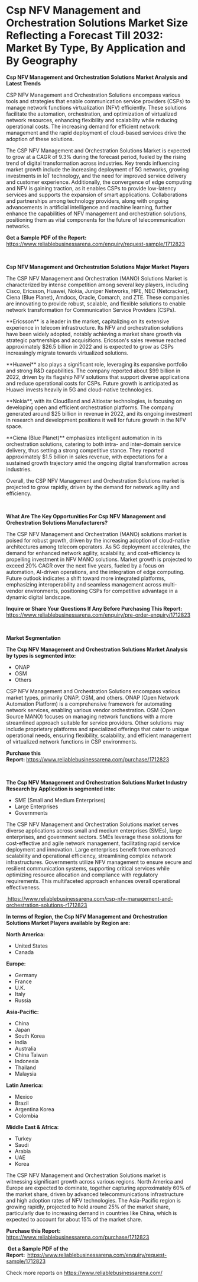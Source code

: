 <p><h1>Csp NFV Management and Orchestration Solutions Market Size Reflecting a Forecast Till 2032: Market By Type, By Application and By Geography</h1></p><p><strong>Csp NFV Management and Orchestration Solutions Market Analysis and Latest Trends</strong></p>
<p><p>CSP NFV Management and Orchestration Solutions encompass various tools and strategies that enable communication service providers (CSPs) to manage network functions virtualization (NFV) efficiently. These solutions facilitate the automation, orchestration, and optimization of virtualized network resources, enhancing flexibility and scalability while reducing operational costs. The increasing demand for efficient network management and the rapid deployment of cloud-based services drive the adoption of these solutions.</p><p>The CSP NFV Management and Orchestration Solutions Market is expected to grow at a CAGR of 9.3% during the forecast period, fueled by the rising trend of digital transformation across industries. Key trends influencing market growth include the increasing deployment of 5G networks, growing investments in IoT technology, and the need for improved service delivery and customer experience. Additionally, the convergence of edge computing and NFV is gaining traction, as it enables CSPs to provide low-latency services and supports the expansion of smart applications. Collaborations and partnerships among technology providers, along with ongoing advancements in artificial intelligence and machine learning, further enhance the capabilities of NFV management and orchestration solutions, positioning them as vital components for the future of telecommunication networks.</p></p>
<p><strong>Get a Sample PDF of the Report:&nbsp;</strong> <a href="https://www.reliablebusinessarena.com/enquiry/request-sample/1712823?utm_campaign=1892&utm_medium=2&utm_source=Github&utm_content=ia&utm_term=11012025&utm_id=csp-nfv-management-and-orchestration-solutions">https://www.reliablebusinessarena.com/enquiry/request-sample/1712823</a></p>
<p>&nbsp;</p>
<p><strong>Csp NFV Management and Orchestration Solutions Major Market Players</strong></p>
<p><p>The CSP NFV Management and Orchestration (MANO) Solutions Market is characterized by intense competition among several key players, including Cisco, Ericsson, Huawei, Nokia, Juniper Networks, HPE, NEC (Netcracker), Ciena (Blue Planet), Amdocs, Oracle, Comarch, and ZTE. These companies are innovating to provide robust, scalable, and flexible solutions to enable network transformation for Communication Service Providers (CSPs).</p><p>**Ericsson** is a leader in the market, capitalizing on its extensive experience in telecom infrastructure. Its NFV and orchestration solutions have been widely adopted, notably achieving a market share growth via strategic partnerships and acquisitions. Ericsson's sales revenue reached approximately $26.5 billion in 2022 and is expected to grow as CSPs increasingly migrate towards virtualized solutions.</p><p>**Huawei** also plays a significant role, leveraging its expansive portfolio and strong R&D capabilities. The company reported about $99 billion in 2022, driven by its flagship NFV solutions that support diverse applications and reduce operational costs for CSPs. Future growth is anticipated as Huawei invests heavily in 5G and cloud-native technologies.</p><p>**Nokia**, with its CloudBand and Altiostar technologies, is focusing on developing open and efficient orchestration platforms. The company generated around $25 billion in revenue in 2022, and its ongoing investment in research and development positions it well for future growth in the NFV space.</p><p>**Ciena (Blue Planet)** emphasizes intelligent automation in its orchestration solutions, catering to both intra- and inter-domain service delivery, thus setting a strong competitive stance. They reported approximately $1.5 billion in sales revenue, with expectations for a sustained growth trajectory amid the ongoing digital transformation across industries.</p><p>Overall, the CSP NFV Management and Orchestration Solutions market is projected to grow rapidly, driven by the demand for network agility and efficiency.</p></p>
<p>&nbsp;</p>
<p><strong>What Are The Key Opportunities For Csp NFV Management and Orchestration Solutions Manufacturers?</strong></p>
<p><p>The CSP NFV Management and Orchestration (MANO) solutions market is poised for robust growth, driven by the increasing adoption of cloud-native architectures among telecom operators. As 5G deployment accelerates, the demand for enhanced network agility, scalability, and cost-efficiency is propelling investment in NFV MANO solutions. Market growth is projected to exceed 20% CAGR over the next five years, fueled by a focus on automation, AI-driven operations, and the integration of edge computing. Future outlook indicates a shift toward more integrated platforms, emphasizing interoperability and seamless management across multi-vendor environments, positioning CSPs for competitive advantage in a dynamic digital landscape.</p></p>
<p><strong>Inquire or Share Your Questions If Any Before Purchasing This Report:</strong> <a href="https://www.reliablebusinessarena.com/enquiry/pre-order-enquiry/1712823?utm_campaign=1892&utm_medium=2&utm_source=Github&utm_content=ia&utm_term=11012025&utm_id=csp-nfv-management-and-orchestration-solutions">https://www.reliablebusinessarena.com/enquiry/pre-order-enquiry/1712823</a></p>
<p>&nbsp;</p>
<p><strong>Market Segmentation</strong></p>
<p><strong>The Csp NFV Management and Orchestration Solutions Market Analysis by types is segmented into:</strong></p>
<p><ul><li>ONAP</li><li>OSM</li><li>Others</li></ul></p>
<p><p>CSP NFV Management and Orchestration Solutions encompass various market types, primarily ONAP, OSM, and others. ONAP (Open Network Automation Platform) is a comprehensive framework for automating network services, enabling various vendor orchestration. OSM (Open Source MANO) focuses on managing network functions with a more streamlined approach suitable for service providers. Other solutions may include proprietary platforms and specialized offerings that cater to unique operational needs, ensuring flexibility, scalability, and efficient management of virtualized network functions in CSP environments.</p></p>
<p><strong>Purchase this Report:&nbsp;</strong><a href="https://www.reliablebusinessarena.com/purchase/1712823?utm_campaign=1892&utm_medium=2&utm_source=Github&utm_content=ia&utm_term=11012025&utm_id=csp-nfv-management-and-orchestration-solutions">https://www.reliablebusinessarena.com/purchase/1712823</a></p>
<p>&nbsp;</p>
<p><strong>The Csp NFV Management and Orchestration Solutions Market Industry Research by Application is segmented into:</strong></p>
<p><ul><li>SME (Small and Medium Enterprises)</li><li>Large Enterprises</li><li>Governments</li></ul></p>
<p><p>The CSP NFV Management and Orchestration Solutions market serves diverse applications across small and medium enterprises (SMEs), large enterprises, and government sectors. SMEs leverage these solutions for cost-effective and agile network management, facilitating rapid service deployment and innovation. Large enterprises benefit from enhanced scalability and operational efficiency, streamlining complex network infrastructures. Governments utilize NFV management to ensure secure and resilient communication systems, supporting critical services while optimizing resource allocation and compliance with regulatory requirements. This multifaceted approach enhances overall operational effectiveness.</p></p>
<p><a href="https://www.reliablebusinessarena.com/csp-nfv-management-and-orchestration-solutions-r1712823?utm_campaign=1892&utm_medium=2&utm_source=Github&utm_content=ia&utm_term=11012025&utm_id=csp-nfv-management-and-orchestration-solutions">&nbsp;https://www.reliablebusinessarena.com/csp-nfv-management-and-orchestration-solutions-r1712823</a></p>
<p><strong>In terms of Region, the Csp NFV Management and Orchestration Solutions Market Players available by Region are:</strong></p>
<p>
    <p> <strong> North America: </strong>
        <ul>
            <li>United States</li>
            <li>Canada</li>
        </ul>
        </p> 
    <p> <strong> Europe: </strong>
        <ul>
            <li>Germany</li>
            <li>France</li>
            <li>U.K.</li>
            <li>Italy</li>
            <li>Russia</li>
        </ul>
        </p> 
    <p> <strong> Asia-Pacific: </strong>
        <ul>
            <li>China</li>
            <li>Japan</li>
            <li>South Korea</li>
            <li>India</li>
            <li>Australia</li>
            <li>China Taiwan</li>
            <li>Indonesia</li>
            <li>Thailand</li>
            <li>Malaysia</li>
        </ul>
        </p> 
    <p> <strong> Latin America: </strong>
        <ul>
            <li>Mexico</li>
            <li>Brazil</li>
            <li>Argentina Korea</li>
            <li>Colombia</li>
        </ul>
        </p> 
    <p> <strong> Middle East & Africa: </strong>
        <ul>
            <li>Turkey</li>
            <li>Saudi</li>
            <li>Arabia</li>
            <li>UAE</li>
            <li>Korea</li>
        </ul>
    </p>
    </p>
<p><p>The CSP NFV Management and Orchestration Solutions market is witnessing significant growth across various regions. North America and Europe are expected to dominate, together capturing approximately 60% of the market share, driven by advanced telecommunications infrastructure and high adoption rates of NFV technologies. The Asia-Pacific region is growing rapidly, projected to hold around 25% of the market share, particularly due to increasing demand in countries like China, which is expected to account for about 15% of the market share.</p></p>
<p><strong>Purchase this Report: </strong><a href="https://www.reliablebusinessarena.com/purchase/1712823?utm_campaign=1892&utm_medium=2&utm_source=Github&utm_content=ia&utm_term=11012025&utm_id=csp-nfv-management-and-orchestration-solutions">https://www.reliablebusinessarena.com/purchase/1712823</a></p>
<p>&nbsp;<strong>Get a Sample PDF of the Report:&nbsp;&nbsp;</strong><a href="https://www.reliablebusinessarena.com/enquiry/request-sample/1712823?utm_campaign=1892&utm_medium=2&utm_source=Github&utm_content=ia&utm_term=11012025&utm_id=csp-nfv-management-and-orchestration-solutions">https://www.reliablebusinessarena.com/enquiry/request-sample/1712823</a></p>
<p><strong></strong></p>
<p>Check more reports on <a href="https://www.reliablebusinessarena.com/?utm_campaign=1892&utm_medium=2&utm_source=Github&utm_content=ia&utm_term=11012025&utm_id=csp-nfv-management-and-orchestration-solutions">https://www.reliablebusinessarena.com/</a></p>